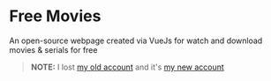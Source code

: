 # Free Movies

An open-source webpage created via VueJs for watch and download movies & serials for free

> **NOTE:** I lost [my old account](https://github.com/mohammadali-arjomand) and it's [my new account](https://github.com/arjomand-dev)